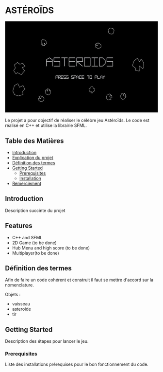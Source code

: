 # ASTÉROÏDS


![Project Logo](/Ressources/images/logo.png)

Le projet a pour objectif de réaliser le célèbre jeu Astéroïds.
Le code est réalisé en C++ et utilise la librairie SFML.


## Table des Matières

- [Introduction](#introduction)
- [Explication du projet](#Explication-du-projet)
- [Définition des termes](#Définition-des-termes)
- [Getting Started](#getting-started)
  - [Prerequisites](#prerequisites)
  - [Installation](#installation)
- [Remerciement](#remerciement)

## Introduction

Description succinte du projet

## Features

- C++ and SFML
- 2D Game (to be done)
- Hub Menu and high score (to be done)
- Multiplayer(to be done)

## Définition des termes

Afin de faire un code cohérent et construit il faut se mettre d'accord sur la nomenclature.

Objets :
- vaisseau
- asteroide
- tir


## Getting Started

Description des étapes pour lancer le jeu.

### Prerequisites

Liste des installations prérequises pour le bon fonctionnement du code.







